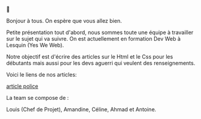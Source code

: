 :wave:

Bonjour à tous. On espère que vous allez bien.

Petite présentation tout d'abord, nous sommes toute une équipe à travailler sur le sujet qui va suivre. On est actuellement en formation Dev Web à Lesquin (Yes We Web).

Notre objectif est d'écrire des articles sur le Html et le Css pour les débutants mais aussi pour les devs aguerri qui veulent des renseignements.

Voici le liens de nos articles:

[article police](Article_CSS/article_police.md)



La team se compose de :

Louis (Chef de Projet), Amandine, Céline, Ahmad et Antoine.

